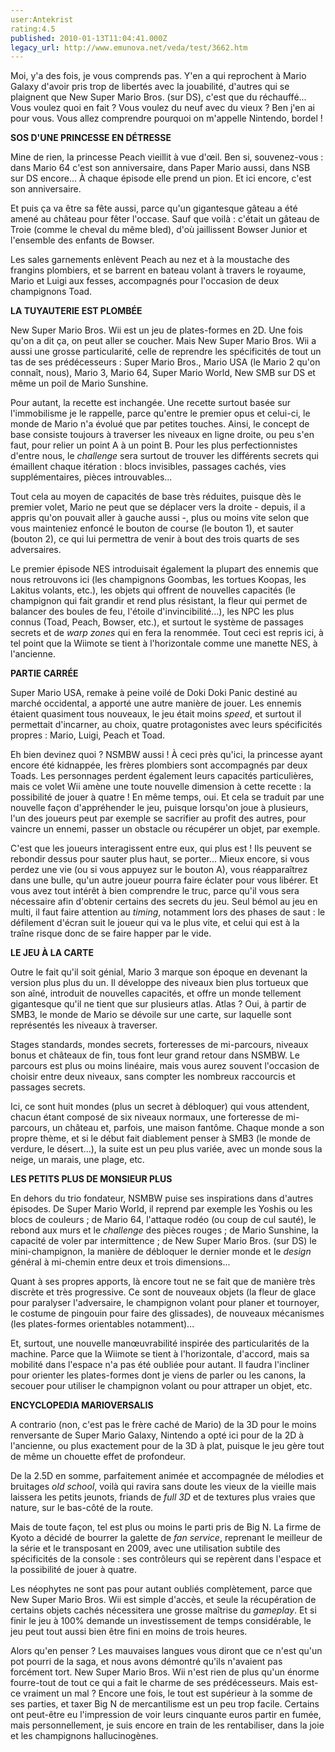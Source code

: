 ```yaml
---
user:Antekrist
rating:4.5
published: 2010-01-13T11:04:41.000Z
legacy_url: http://www.emunova.net/veda/test/3662.htm
---
```

Moi, y'a des fois, je vous comprends pas. Y'en a qui reprochent à Mario Galaxy d'avoir pris trop de libertés avec la jouabilité, d'autres qui se plaignent que New Super Mario Bros. (sur DS), c'est que du réchauffé... Vous voulez quoi en fait ? Vous voulez du neuf avec du vieux ? Ben j'en ai pour vous. Vous allez comprendre pourquoi on m'appelle Nintendo, bordel !  

  

**SOS D'UNE PRINCESSE EN DÉTRESSE**  

Mine de rien, la princesse Peach vieillit à vue d'œil. Ben si, souvenez-vous : dans Mario 64 c'est son anniversaire, dans Paper Mario aussi, dans NSB sur DS encore... À chaque épisode elle prend un pion. Et ici encore, c'est son anniversaire.  

Et puis ça va être sa fête aussi, parce qu'un gigantesque gâteau a été amené au château pour fêter l'occase. Sauf que voilà : c'était un gâteau de Troie (comme le cheval du même bled), d'où jaillissent Bowser Junior et l'ensemble des enfants de Bowser.  

Les sales garnements enlèvent Peach au nez et à la moustache des frangins plombiers, et se barrent en bateau volant à travers le royaume, Mario et Luigi aux fesses, accompagnés pour l'occasion de deux champignons Toad.  

  

**LA TUYAUTERIE EST PLOMBÉE**  

New Super Mario Bros. Wii est un jeu de plates-formes en 2D. Une fois qu'on a dit ça, on peut aller se coucher. Mais New Super Mario Bros. Wii a aussi une grosse particularité, celle de reprendre les spécificités de tout un tas de ses prédécesseurs : Super Mario Bros., Mario USA (le Mario 2 qu'on connaît, nous), Mario 3, Mario 64, Super Mario World, New SMB sur DS et même un poil de Mario Sunshine.  

Pour autant, la recette est inchangée. Une recette surtout basée sur l'immobilisme je le rappelle, parce qu'entre le premier opus et celui-ci, le monde de Mario n'a évolué que par petites touches. Ainsi, le concept de base consiste toujours à traverser les niveaux en ligne droite, ou peu s'en faut, pour relier un point A à un point B. Pour les plus perfectionnistes d'entre nous, le _challenge_ sera surtout de trouver les différents secrets qui émaillent chaque itération : blocs invisibles, passages cachés, vies supplémentaires, pièces introuvables...  

Tout cela au moyen de capacités de base très réduites, puisque dès le premier volet, Mario ne peut que se déplacer vers la droite - depuis, il a appris qu'on pouvait aller à gauche aussi -, plus ou moins vite selon que vous mainteniez enfoncé le bouton de course (le bouton 1), et sauter (bouton 2), ce qui lui permettra de venir à bout des trois quarts de ses adversaires.  

Le premier épisode NES introduisait également la plupart des ennemis que nous retrouvons ici (les champignons Goombas, les tortues Koopas, les Lakitus volants, etc.), les objets qui offrent de nouvelles capacités (le champignon qui fait grandir et rend plus résistant, la fleur qui permet de balancer des boules de feu, l'étoile d'invincibilité...), les NPC les plus connus (Toad, Peach, Bowser, etc.), et surtout le système de passages secrets et de _warp zones_ qui en fera la renommée. Tout ceci est repris ici, à tel point que la Wiimote se tient à l'horizontale comme une manette NES, à l'ancienne.  

  

**PARTIE CARRÉE**  

Super Mario USA, remake à peine voilé de Doki Doki Panic destiné au marché occidental, a apporté une autre manière de jouer. Les ennemis étaient quasiment tous nouveaux, le jeu était moins _speed_, et surtout il permettait d'incarner, au choix, quatre protagonistes avec leurs spécificités propres : Mario, Luigi, Peach et Toad.  

Eh bien devinez quoi ? NSMBW aussi ! À ceci près qu'ici, la princesse ayant encore été kidnappée, les frères plombiers sont accompagnés par deux Toads. Les personnages perdent également leurs capacités particulières, mais ce volet Wii amène une toute nouvelle dimension à cette recette : la possibilité de jouer à quatre ! En même temps, oui. Et cela se traduit par une nouvelle façon d'appréhender le jeu, puisque lorsqu'on joue à plusieurs, l'un des joueurs peut par exemple se sacrifier au profit des autres, pour vaincre un ennemi, passer un obstacle ou récupérer un objet, par exemple.  

C'est que les joueurs interagissent entre eux, qui plus est ! Ils peuvent se rebondir dessus pour sauter plus haut, se porter... Mieux encore, si vous perdez une vie (ou si vous appuyez sur le bouton A), vous réapparaîtrez dans une bulle, qu'un autre joueur pourra faire éclater pour vous libérer. Et vous avez tout intérêt à bien comprendre le truc, parce qu'il vous sera nécessaire afin d'obtenir certains des secrets du jeu. Seul bémol au jeu en multi, il faut faire attention au _timing_, notamment lors des phases de saut : le défilement d'écran suit le joueur qui va le plus vite, et celui qui est à la traîne risque donc de se faire happer par le vide.  

  

**LE JEU À LA CARTE**  

Outre le fait qu'il soit génial, Mario 3 marque son époque en devenant la version plus plus du un. Il développe des niveaux bien plus tortueux que son aîné, introduit de nouvelles capacités, et offre un monde tellement gigantesque qu'il ne tient que sur plusieurs atlas. Atlas ? Oui, à partir de SMB3, le monde de Mario se dévoile sur une carte, sur laquelle sont représentés les niveaux à traverser.  

Stages standards, mondes secrets, forteresses de mi-parcours, niveaux bonus et châteaux de fin, tous font leur grand retour dans NSMBW. Le parcours est plus ou moins linéaire, mais vous aurez souvent l'occasion de choisir entre deux niveaux, sans compter les nombreux raccourcis et passages secrets.  

Ici, ce sont huit mondes (plus un secret à débloquer) qui vous attendent, chacun étant composé de six niveaux normaux, une forteresse de mi-parcours, un château et, parfois, une maison fantôme. Chaque monde a son propre thème, et si le début fait diablement penser à SMB3 (le monde de verdure, le désert...), la suite est un peu plus variée, avec un monde sous la neige, un marais, une plage, etc.  

  

**LES PETITS PLUS DE MONSIEUR PLUS**  

En dehors du trio fondateur, NSMBW puise ses inspirations dans d'autres épisodes. De Super Mario World, il reprend par exemple les Yoshis ou les blocs de couleurs ; de Mario 64, l'attaque rodéo (ou coup de cul sauté), le rebond aux murs et le _challenge_ des pièces rouges ; de Mario Sunshine, la capacité de voler par intermittence ; de New Super Mario Bros. (sur DS) le mini-champignon, la manière de débloquer le dernier monde et le _design_ général à mi-chemin entre deux et trois dimensions...  

Quant à ses propres apports, là encore tout ne se fait que de manière très discrète et très progressive. Ce sont de nouveaux objets (la fleur de glace pour paralyser l'adversaire, le champignon volant pour planer et tournoyer, le costume de pingouin pour faire des glissades), de nouveaux mécanismes (les plates-formes orientables notamment)...  

Et, surtout, une nouvelle manœuvrabilité inspirée des particularités de la machine. Parce que la Wiimote se tient à l'horizontale, d'accord, mais sa mobilité dans l'espace n'a pas été oubliée pour autant. Il faudra l'incliner pour orienter les plates-formes dont je viens de parler ou les canons, la secouer pour utiliser le champignon volant ou pour attraper un objet, etc.  

  

**ENCYCLOPEDIA MARIOVERSALIS**  

A contrario (non, c'est pas le frère caché de Mario) de la 3D pour le moins renversante de Super Mario Galaxy, Nintendo a opté ici pour de la 2D à l'ancienne, ou plus exactement pour de la 3D à plat, puisque le jeu gère tout de même un chouette effet de profondeur.  

De la 2.5D en somme, parfaitement animée et accompagnée de mélodies et bruitages _old school_, voilà qui ravira sans doute les vieux de la vieille mais laissera les petits jeunots, friands de _full 3D_ et de textures plus vraies que nature, sur le bas-côté de la route.  

Mais de toute façon, tel est plus ou moins le parti pris de Big N. La firme de Kyoto a décidé de bourrer la galette de _fan service_, reprenant le meilleur de la série et le transposant en 2009, avec une utilisation subtile des spécificités de la console : ses contrôleurs qui se repèrent dans l'espace et la possibilité de jouer à quatre.  

Les néophytes ne sont pas pour autant oubliés complètement, parce que New Super Mario Bros. Wii est simple d'accès, et seule la récupération de certains objets cachés nécessitera une grosse maîtrise du _gameplay_. Et si finir le jeu à 100% demande un investissement de temps considérable, le jeu peut tout aussi bien être fini en moins de trois heures.  

Alors qu'en penser ? Les mauvaises langues vous diront que ce n'est qu'un pot pourri de la saga, et nous avons démontré qu'ils n'avaient pas forcément tort. New Super Mario Bros. Wii n'est rien de plus qu'un énorme fourre-tout de tout ce qui a fait le charme de ses prédécesseurs. Mais est-ce vraiment un mal ? Encore une fois, le tout est supérieur à la somme de ses parties, et taxer Big N de mercantilisme est un peu trop facile. Certains ont peut-être eu l'impression de voir leurs cinquante euros partir en fumée, mais personnellement, je suis encore en train de les rentabiliser, dans la joie et les champignons hallucinogènes.